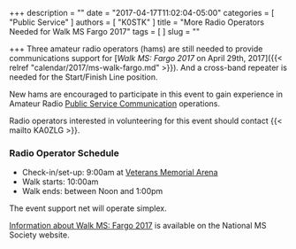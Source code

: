 +++
description = ""
date = "2017-04-17T11:02:04-05:00"
categories = [ "Public Service" ]
authors = [ "K0STK" ]
title = "More Radio Operators Needed for Walk MS Fargo 2017"
tags = [ ]
slug = ""

+++
Three amateur radio operators (hams) are still needed to provide
communications support for
[*Walk MS: Fargo 2017* on April 29th, 2017]({{< relref "calendar/2017/ms-walk-fargo.md" >}}). And a  cross-band repeater is needed for the Start/Finish Line position.

New hams are encouraged to participate in this event to gain experience in
Amateur Radio
[Public Service Communication](http://www.arrl.org/public-service) operations.

Radio operators interested in volunteering for this event should contact
{{< mailto KA0ZLG >}}.
<!--more-->

### Radio Operator Schedule

* Check-in/set-up: 9:00am at [Veterans Memorial Arena](/places/west-fargo-veterans-memorial-arena/)
* Walk starts: 10:00am
* Walk ends: between Noon and 1:00pm

The event support net will operate simplex.

[Information about Walk MS: Fargo 2017](http://main.nationalmssociety.org/site/TR/Walk/MNMWalkEvents?pg=entry&fr?_id=28630)
is available on the National MS Society website.
